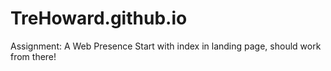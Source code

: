 # TreHoward.github.io
Assignment: A Web Presence
Start with index in landing page, should work from there!
